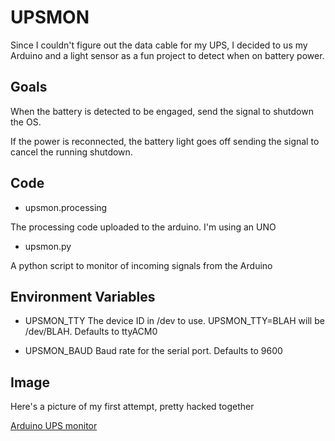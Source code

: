 UPSMON
======

Since I couldn't figure out the data cable for my UPS, I decided to us my Arduino and a light sensor as a fun project to detect when on battery power.


Goals
-----

When the battery is detected to be engaged, send the signal to shutdown the OS.

If the power is reconnected, the battery light goes off sending the signal to cancel the running shutdown.


Code
----

* upsmon.processing

The processing code uploaded to the arduino.  I'm using an UNO

* upsmon.py

A python script to monitor of incoming signals from the Arduino


Environment Variables
---------------------

* UPSMON\_TTY
  The device ID in /dev to use.  UPSMON\_TTY=BLAH will be /dev/BLAH.  Defaults to ttyACM0
  
* UPSMON\_BAUD
  Baud rate for the serial port.  Defaults to 9600


Image
-----

Here's a picture of my first attempt, pretty hacked together

[Arduino UPS monitor](https://flic.kr/p/BT4Y35)

